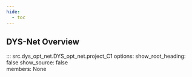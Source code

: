 ```yaml
---
hide:
  - toc
---
```


## DYS-Net Overview
::: src.dys_opt_net.DYS_opt_net.project_C1
    options:
      show_root_heading: false
      show_source: false  
      members: None
